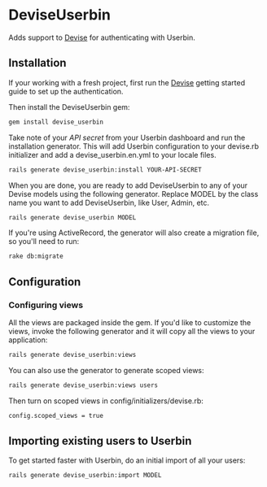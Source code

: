 # DeviseUserbin

Adds support to [Devise](http://github.com/plataformatec/devise) for authenticating with
Userbin.

## Installation

If your working with a fresh project, first run the [Devise](https://github.com/plataformatec/devise#getting-started) getting started guide to set up the authentication.

Then install the DeviseUserbin gem:

```bash
gem install devise_userbin
```

Take note of your *API secret* from your Userbin dashboard and run the installation generator. This will add Userbin configuration to your devise.rb initializer and add a devise_userbin.en.yml to your locale files.

```bash
rails generate devise_userbin:install YOUR-API-SECRET
```

When you are done, you are ready to add DeviseUserbin to any of your Devise models using the following generator. Replace MODEL by the class name you want to add DeviseUserbin, like User, Admin, etc.

```bash
rails generate devise_userbin MODEL
```

If you're using ActiveRecord, the generator will also create a migration file, so you'll need to run:

```bash
rake db:migrate
```

## Configuration

### Configuring views

All the views are packaged inside the gem. If you'd like to customize the views, invoke the following generator and it will copy all the views to your application:

```bash
rails generate devise_userbin:views
```

You can also use the generator to generate scoped views:

```bash
rails generate devise_userbin:views users
```

Then turn on scoped views in config/initializers/devise.rb:

```bash
config.scoped_views = true
```

## Importing existing users to Userbin

To get started faster with Userbin, do an initial import of all your users:

```bash
rails generate devise_userbin:import MODEL
```
